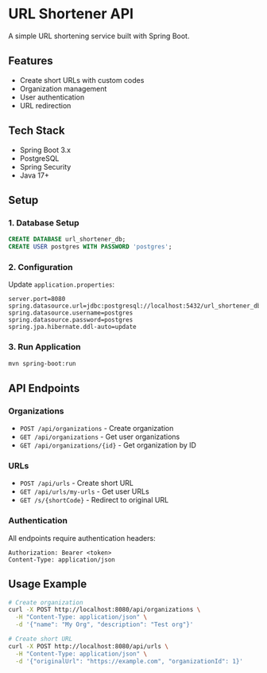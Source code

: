 # URL Shortener API

A simple URL shortening service built with Spring Boot.

## Features

- Create short URLs with custom codes
- Organization management
- User authentication
- URL redirection

## Tech Stack

- Spring Boot 3.x
- PostgreSQL
- Spring Security
- Java 17+

## Setup

### 1. Database Setup
```sql
CREATE DATABASE url_shortener_db;
CREATE USER postgres WITH PASSWORD 'postgres';
```

### 2. Configuration
Update `application.properties`:

```properties
server.port=8080
spring.datasource.url=jdbc:postgresql://localhost:5432/url_shortener_db
spring.datasource.username=postgres
spring.datasource.password=postgres
spring.jpa.hibernate.ddl-auto=update
```

### 3. Run Application
```bash
mvn spring-boot:run
```

## API Endpoints

### Organizations
- `POST /api/organizations` - Create organization
- `GET /api/organizations` - Get user organizations
- `GET /api/organizations/{id}` - Get organization by ID

### URLs
- `POST /api/urls` - Create short URL
- `GET /api/urls/my-urls` - Get user URLs
- `GET /s/{shortCode}` - Redirect to original URL

### Authentication
All endpoints require authentication headers:
```
Authorization: Bearer <token>
Content-Type: application/json
```

## Usage Example

```bash
# Create organization
curl -X POST http://localhost:8080/api/organizations \
  -H "Content-Type: application/json" \
  -d '{"name": "My Org", "description": "Test org"}'

# Create short URL
curl -X POST http://localhost:8080/api/urls \
  -H "Content-Type: application/json" \
  -d '{"originalUrl": "https://example.com", "organizationId": 1}'
```